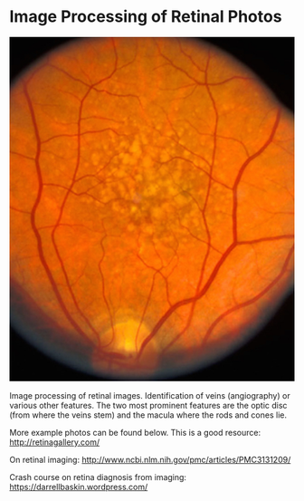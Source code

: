 # Image Processing of Retinal Photos


![optical disc and macula](https://raw.githubusercontent.com/pontikos/retinal_imaging/master/images/Figure-41.jpg "Light image")

Image processing of retinal images.  Identification of veins (angiography) or various other features.
The two most prominent features are the optic disc (from where the veins stem) and the macula where the rods and cones lie.

More example photos can be found below.
This is a good resource: http://retinagallery.com/

On retinal imaging:
http://www.ncbi.nlm.nih.gov/pmc/articles/PMC3131209/

Crash course on retina diagnosis from imaging:
https://darrellbaskin.wordpress.com/
